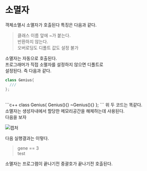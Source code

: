 # 소멸자

객체소멸시 소멸자가 호출된다 특징은 다음과 같다. </br>
> 클래스 이름 앞에 ~가 붙는다. </br>
반환하지 않는다. </br>
오버로딩도 디폴트 값도 설정 불가 </br>

소멸자는 자동으로 호출된다. </br>
프로그래머가 직접 소멸자를 설정하지 않으면 디폴트로 </br>
설정된다. 즉 다음과 같다. </br>
```c++
class Genius{
  ///
};
```
</br>
```c++
class Genius{
  Genius(){}
  ~Genius(){}
};
```
위 두 코드는 똑같다. </br>
소멸자는 생성자내에서 할당한 메모리공간을 해체하는데 사용된다. </br>
다음을 보자 </br> 

![캡처](https://user-images.githubusercontent.com/43857226/68919030-d73f1f00-07b3-11ea-87d9-7b7ddf46f3ff.PNG) </br>

다음 실행결과는 이렇다. </br>
> gene == 3</br>
test</br>

소멸자는 프로그램이 끝나기전 중괄호가 끝나기전 호출된다.</br>


